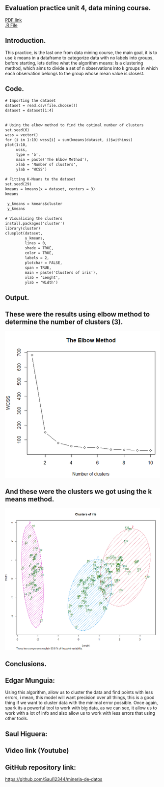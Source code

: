 ## Evaluation practice unit 4, data mining course.  

[PDF link]()  
[.R File]()  

## Introduction.  
This practice, is the last one from data mining course, the main goal, it is to use k means in a dataframe to categorize data with no labels into groups, before starting, lets define what the algorithm means: Is a clustering method, which aims to divide a set of n observations into k groups in which each observation belongs to the group whose mean value is closest.  

## Code.  
~~~
# Importing the dataset
dataset = read.csv(file.choose())
dataset = dataset[1:4]


# Using the elbow method to find the optimal number of clusters
set.seed(6)
wcss = vector()
for (i in 1:10) wcss[i] = sum(kmeans(dataset, i)$withinss)
plot(1:10,
     wcss,
     type = 'b',
     main = paste('The Elbow Method'),
     xlab = 'Number of clusters',
     ylab = 'WCSS')

# Fitting K-Means to the dataset
set.seed(29)
kmeans = kmeans(x = dataset, centers = 3)
kmeans

 y_kmeans = kmeans$cluster
 y_kmeans

# Visualising the clusters
install.packages('cluster')
library(cluster)
clusplot(dataset,
         y_kmeans,
         lines = 0,
         shade = TRUE,
         color = TRUE,
         labels = 2,
         plotchar = FALSE,
         span = TRUE,
         main = paste('Clusters of iris'),
         xlab = 'Lenght',
         ylab = 'Width')
~~~

## Output.  
## These were the results using elbow method to determine the number of clusters (3).  
![elbow](/images/elbow.PNG)  

## And these were the clusters we got using the k means method.  

![clusters](/images/clusters.PNG)  



## Conclusions.  


## Edgar Munguia:  
Using this algorithm, allow us to cluster the data and find points with less errors, i mean, this model will want precision over all things, this is a good thing if we want to cluster data with the minimal error possible. Once again, spark its a powerful tool to work with big data, as we can see, it allow us to work with a lot of info and also allow us to work with less errors that using other tools.


## Saul Higuera:  


## Video link (Youtube)  


## GitHub repository link:  
https://github.com/Saul12344/mineria-de-datos
